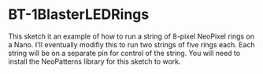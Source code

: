 # BT-1BlasterLEDRings
This sketch it an example of how to run a string of 8-pixel NeoPixel rings on a Nano.
I'll eventually modifiy this to run two strings of five rings each.  Each string will be on a separate pin for control of the string.
You will need to install the NeoPatterns library for this sketch to work.
